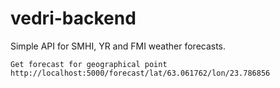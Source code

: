 # vedri-backend
Simple API for SMHI, YR and FMI weather forecasts.

```
Get forecast for geographical point
http://localhost:5000/forecast/lat/63.061762/lon/23.786856

```

